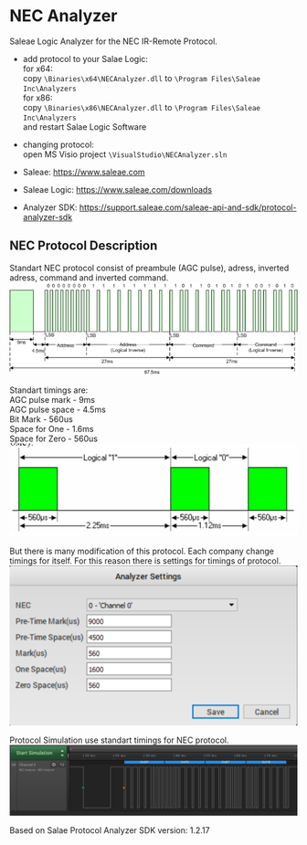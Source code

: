 # NEC Analyzer

Saleae Logic Analyzer for the NEC IR-Remote Protocol.

* add protocol to your Salae Logic:<br>
for x64: <br>
copy `\Binaries\x64\NECAnalyzer.dll` to `\Program Files\Saleae Inc\Analyzers`<br>
for x86: <br>
copy `\Binaries\x86\NECAnalyzer.dll` to `\Program Files\Saleae Inc\Analyzers`<br>
and restart Salae Logic Software
* changing protocol:<br>
open MS Visio project `\VisualStudio\NECAnalyzer.sln`

* Saleae: https://www.saleae.com
* Saleae Logic: https://www.saleae.com/downloads
* Analyzer SDK: https://support.saleae.com/saleae-api-and-sdk/protocol-analyzer-sdk

## NEC Protocol Description
Standart NEC protocol consist of preambule (AGC pulse), adress, inverted adress, command and inverted command.
![](./Screenshots/NECMessageFrame.png)

Standart timings are:<br>
AGC pulse mark - 9ms<br>
AGC pulse space - 4.5ms<br>
Bit Mark - 560us<br>
Space for One - 1.6ms<br>
Space for Zero - 560us<br>
![](./Screenshots/NECBitsTiming.png)

But there is many modification of this protocol. Each company change timings for itself. For this reason there is settings for timings of protocol.
![](./Screenshots/ProtocolSettings.png)

Protocol Simulation use standart timings for NEC protocol.
![](./Screenshots/ProtocolSimulation.png)

Based on Salae Protocol Analyzer SDK version: 1.2.17

